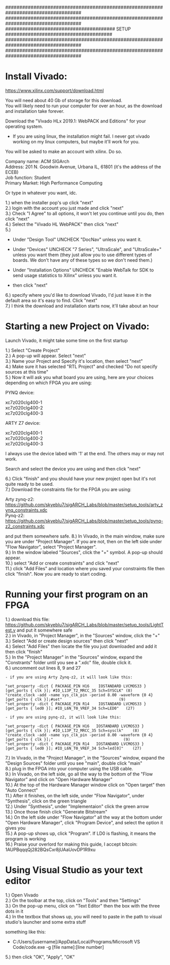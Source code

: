 ###################################################################################  
###################################################################################  
####################################### SETUP ######################################  
###################################################################################  
###################################################################################  

# Install Vivado:  
https://www.xilinx.com/support/download.html  

You will need about 40 Gb of storage for this download.  
You will likely need to run your computer for over an hour, as the download and installation take forever.  
  
Download the "Vivado HLx 2019.1: WebPACK and Editions" for your operating system.   
- If you are using linux, the installation might fail. I never got vivado working on my linux computers, but maybe it'll work for you.  
  
You will be asked to make an account with xilinx. Do so.   

Company name: ACM SIGArch  
Address: 201 N. Goodwin Avenue, Urbana IL, 61801 (it's the address of the ECEB)  
Job function: Student  
Primary Market: High Performance Computing  
  
Or type in whatever you want, idc.  
  
1.) when the installer pop's up click "next"  
2.) login with the account you just made and click "next"  
3.) Check "I Agree" to all options, it won't let you continue until you do, then click "next"  
4.) Select the "Vivado HL WebPACK" then click "next"  
5.)   
  
- Under "Design Tool" UNCHECK "DocNav" unless you want it.   
  
- Under "Devices" UNCHECK "7 Series", "UltraScale", and "UltraScale+" unless you want them (they just allow you to use different types of boards. We don't have any of these types so we don't need them.)  
      
- Under "Installation Options" UNCHECK "Enable WebTalk for SDK to send usage statistics to Xilinx" unless you want it.  
      
- then click "next"  
  
6.) specify where you'd like to download Vivado, I'd just leave it in the default area so it's easy to find. Click "next"  
7.) I think the download and installation starts now, it'll take about an hour  
  
  
# Starting a new Project on Vivado:  
Launch Vivado, it might take some time on the first startup  
  
1.) Select "Create Project"  
2.) A pop-up will appear. Select "next"  
3.) Name your Project and Specify it's location, then select "next"  
4.) Make sure it has selected "RTL Project" and checked "Do not specify sources at this time"  
5.) Now it will ask you what board you are using, here are your choices depending on which FPGA you are using:  
  
PYNQ device:   
  
xc7z020clg400-1  
xc7z020clg400-2  
xc7z020clg400-3  
  
ARTY Z7 device:  
  
xc7z020clg400-1  
xc7z020clg400-2  
xc7z020clg400-3  
  
I always use the device labed with '1' at the end. The others may or may not work.  
  
Search and select the device you are using and then click "next"  
  
6.) Click "finish" and you should have your new project open but it's not quite ready to be used.  
7.) Download the constraints file for the FPGA you are using:  

Arty zynq-z2: https://github.com/skyeblu7/sigARCH_Labs/blob/master/setup_tools/arty_zynq_constraints.xdc  
Pynq-z2: https://github.com/skyeblu7/sigARCH_Labs/blob/master/setup_tools/pynq-z2_constraints.xdc  

and put them somewhere safe.
8.) In Vivado, in the main window, make sure you are under "Project Manager". If you are not, then on the left side under "Flow Navigator", select "Project Manager".  
9.) In the window labeled "Sources", click the "+" symbol. A pop-up should appear.  
10.) select "Add or create constraints" and click "next"  
11.) click "Add Files" and location where you saved your constraints file then click "finish". Now you are ready to start coding.  
  
  
# Running your first program on an FPGA  
  
1.) download this file: https://github.com/skyeblu7/sigARCH_Labs/blob/master/setup_tools/LightTest.v and put it somewhere safe  
2.) in Vivado, in "Project Manager", in the "Sources" window, click the "+"  
3.) Select "Add or create design sources" then click "next"  
4.) Select "Add Files" then locate the file you just downloaded and add it then click "finish"  
5.) In the "Project Manager" in the "Sources" window, expand the "Constrants" folder until you see a ".xdc" file, double click it.  
6.) uncomment out lines 8, 9 and 27  
  
    - if you are using Arty Zynq-z2, it will look like this:   
  
    "set_property -dict { PACKAGE_PIN H16    IOSTANDARD LVCMOS33 } [get_ports { clk }]; #IO_L13P_T2_MRCC_35 Sch=SYSCLK" (8)  
    "create_clock -add -name sys_clk_pin -period 8.00 -waveform {0 4} [get_ports { clk }];#set"                         (9)   
    "set_property -dict { PACKAGE_PIN R14    IOSTANDARD LVCMOS33 } [get_ports { led0 }]; #IO_L6N_T0_VREF_34 Sch=LED0"   (27)  
  
    - if you are using pynq-z2, it will look like this:  
  
    "set_property -dict { PACKAGE_PIN H16   IOSTANDARD LVCMOS33 } [get_ports { clk }]; #IO_L13P_T2_MRCC_35 Sch=sysclk"    (8)  
    "create_clock -add -name sys_clk_pin -period 8.00 -waveform {0 4} [get_ports { clk }];"                               (9)  
    "set_property -dict { PACKAGE_PIN R14   IOSTANDARD LVCMOS33 } [get_ports { led0 }]; #IO_L6N_T0_VREF_34 Sch=led[0]"    (27)  

7.) In Vivado, in the "Project Manager", in the "Sources" window, expand the "Design Sources" folder until you see "main", double click "main"    
8.) plug in the FPGA into your computer using the USB cable.  
9.) In Vivado, on the left side, go all the way to the bottom of the "Flow Navigator" and click on "Open Hardware Manager"  
10.) At the top of the Hardware Manager window click on "Open target" then "Auto Connect"    
11.) After it finishes, on the left side, under "Flow Navigator", under "Synthesis", click on the green triangle  
12.) Under "Synthesis", under "Implementaion" click the green arrow  
13.) Once those finish click "Generate Bitstream"  
14.) On the left side under "Flow Navigator" all the way at the bottom under "Open Hardware Manager", click "Program Device", and select the option it gives you  
15.) A pop-up shows up, click "Program". If LD0 is flashing, it means the program is working    
16.) Praise your overlord for making this guide, I accept bitcoin: 1AUPBqqqQj282BQsCxr8jUAaUovDP1R9xu  
    
  # Using Visual Studio as your text editor  
  
1.) Open Vivado  
2.) On the toolbar at the top, click on "Tools" and then "Settings"  
3.) On the pop-up menu, click on "Text Editor" then the box with the three dots in it  
4.) In the textbox that shows up, you will need to paste in the path to visual studio's launcher and some extra stuff    
  
something like this:  
- C:/Users/[username]/AppData/Local/Programs/Microsoft VS Code/code.exe -g [file name]:[line number]  
  
5.) then click "OK", "Apply", "OK"  
   